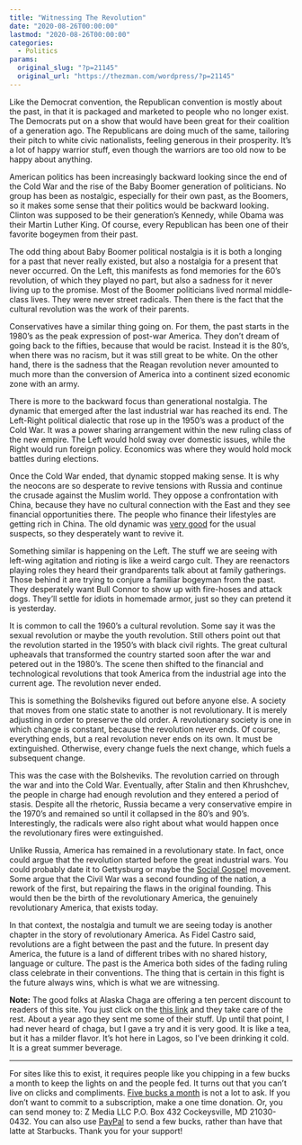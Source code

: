 ```yaml
---
title: "Witnessing The Revolution"
date: "2020-08-26T00:00:00"
lastmod: "2020-08-26T00:00:00"
categories:
  - Politics
params:
  original_slug: "?p=21145"
  original_url: "https://thezman.com/wordpress/?p=21145"
---
```


Like the Democrat convention, the Republican convention is mostly about
the past, in that it is packaged and marketed to people who no longer
exist. The Democrats put on a show that would have been great for their
coalition of a generation ago. The Republicans are doing much of the
same, tailoring their pitch to white civic nationalists, feeling
generous in their prosperity. It’s a lot of happy warrior stuff, even
though the warriors are too old now to be happy about anything.

American politics has been increasingly backward looking since the end
of the Cold War and the rise of the Baby Boomer generation of
politicians. No group has been as nostalgic, especially for their own
past, as the Boomers, so it makes some sense that their politics would
be backward looking. Clinton was supposed to be their generation’s
Kennedy, while Obama was their Martin Luther King. Of course, every
Republican has been one of their favorite bogeymen from their past.

The odd thing about Baby Boomer political nostalgia is it is both a
longing for a past that never really existed, but also a nostalgia for a
present that never occurred. On the Left, this manifests as fond
memories for the 60’s revolution, of which they played no part, but also
a sadness for it never living up to the promise. Most of the Boomer
politicians lived normal middle-class lives. They were never street
radicals. Then there is the fact that the cultural revolution was the
work of their parents.

Conservatives have a similar thing going on. For them, the past starts
in the 1980’s as the peak expression of post-war America. They don’t
dream of going back to the fifties, because that would be racist.
Instead it is the 80’s, when there was no racism, but it was still great
to be white. On the other hand, there is the sadness that the Reagan
revolution never amounted to much more than the conversion of America
into a continent sized economic zone with an army.

There is more to the backward focus than generational nostalgia. The
dynamic that emerged after the last industrial war has reached its end.
The Left-Right political dialectic that rose up in the 1950’s was a
product of the Cold War. It was a power sharing arrangement within the
new ruling class of the new empire. The Left would hold sway over
domestic issues, while the Right would run foreign policy. Economics was
where they would hold mock battles during elections.

Once the Cold War ended, that dynamic stopped making sense. It is why
the neocons are so desperate to revive tensions with Russia and continue
the crusade against the Muslim world. They oppose a confrontation with
China, because they have no cultural connection with the East and they
see financial opportunities there. The people who finance their
lifestyles are getting rich in China. The old dynamic was [very
good](https://www.amazon.com/Jewish-Century-Yuri-Slezkine/dp/0691127603)
for the usual suspects, so they desperately want to revive it.

Something similar is happening on the Left. The stuff we are seeing with
left-wing agitation and rioting is like a weird cargo cult. They are
reenactors playing roles they heard their grandparents talk about at
family gatherings. Those behind it are trying to conjure a familiar
bogeyman from the past. They desperately want Bull Connor to show up
with fire-hoses and attack dogs. They’ll settle for idiots in homemade
armor, just so they can pretend it is yesterday.

It is common to call the 1960’s a cultural revolution. Some say it was
the sexual revolution or maybe the youth revolution. Still others point
out that the revolution started in the 1950’s with black civil rights.
The great cultural upheavals that transformed the country started soon
after the war and petered out in the 1980’s. The scene then shifted to
the financial and technological revolutions that took America from the
industrial age into the current age. The revolution never ended.

This is something the Bolsheviks figured out before anyone else. A
society that moves from one static state to another is not
revolutionary. It is merely adjusting in order to preserve the old
order. A revolutionary society is one in which change is constant,
because the revolution never ends. Of course, everything ends, but a
real revolution never ends on its own. It must be extinguished.
Otherwise, every change fuels the next change, which fuels a subsequent
change.

This was the case with the Bolsheviks. The revolution carried on through
the war and into the Cold War. Eventually, after Stalin and then
Khrushchev, the people in charge had enough revolution and they entered
a period of stasis. Despite all the rhetoric, Russia became a very
conservative empire in the 1970’s and remained so until it collapsed in
the 80’s and 90’s. Interestingly, the radicals were also right about
what would happen once the revolutionary fires were extinguished.

Unlike Russia, America has remained in a revolutionary state. In fact,
once could argue that the revolution started before the great industrial
wars. You could probably date it to Gettysburg or maybe the [Social
Gospel](https://en.wikipedia.org/wiki/Social_Gospel) movement. Some
argue that the Civil War was a second founding of the nation, a rework
of the first, but repairing the flaws in the original founding. This
would then be the birth of the revolutionary America, the genuinely
revolutionary America, that exists today.

In that context, the nostalgia and tumult we are seeing today is another
chapter in the story of revolutionary America. As Fidel Castro said,
revolutions are a fight between the past and the future. In present day
America, the future is a land of different tribes with no shared
history, language or culture. The past is the America both sides of the
fading ruling class celebrate in their conventions. The thing that is
certain in this fight is the future always wins, which is what we are
witnessing.

**Note:** The good folks at Alaska Chaga are offering a ten percent
discount to readers of this site. You just click on the
<a href="https://alaskachaga.us/discount/ZMAN" rel="noopener noreferrer"
target="_blank">this link</a> and they take care of the rest. About a
year ago they sent me some of their stuff. Up until that point, I had
never heard of chaga, but I gave a try and it is very good. It is like a
tea, but it has a milder flavor. It’s hot here in Lagos, so I’ve been
drinking it cold. It is a great summer beverage.

------------------------------------------------------------------------

For sites like this to exist, it requires people like you chipping in a
few bucks a month to keep the lights on and the people fed. It turns out
that you can’t live on clicks and compliments.
<a href="https://www.subscribestar.com/the-z-blog"
rel="noopener noreferrer" target="_blank">Five bucks a month</a> is not
a lot to ask. If you don’t want to commit to a subscription, make a one
time donation. Or, you can send money to: Z Media LLC P.O. Box 432
Cockeysville, MD 21030-0432. You can also use <a
href="https://www.paypal.com/cgi-bin/webscr?cmd=_s-xclick&amp;hosted_button_id=UDAS2Q8JYA6CN&amp;source=url"
rel="noopener noreferrer" target="_blank">PayPal</a> to send a few
bucks, rather than have that latte at Starbucks. Thank you for your
support!
